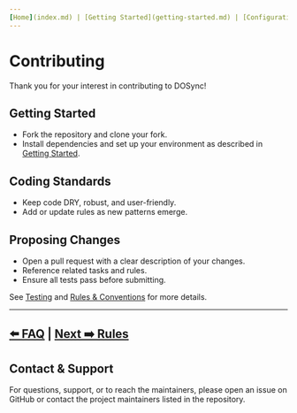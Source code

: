 ```yaml
---
[Home](index.md) | [Getting Started](getting-started.md) | [Configuration](configuration.md) | [Usage](usage.md) | [Architecture](architecture.md) | [Docker Compose](docker-compose.md) | [Testing](testing.md) | [FAQ](faq.md) | [Contributing](contributing.md) | [Rules](rules.md)
---
```


# Contributing

Thank you for your interest in contributing to DOSync!

## Getting Started

- Fork the repository and clone your fork.
- Install dependencies and set up your environment as described in [Getting Started](getting-started.md).

## Coding Standards

- Keep code DRY, robust, and user-friendly.
- Add or update rules as new patterns emerge.

## Proposing Changes

- Open a pull request with a clear description of your changes.
- Reference related tasks and rules.
- Ensure all tests pass before submitting.

See [Testing](testing.md) and [Rules & Conventions](rules.md) for more details.

---

## [⬅️ FAQ](faq.md) | [Next ➡️ Rules](rules.md)

## Contact & Support

For questions, support, or to reach the maintainers, please open an issue on GitHub or contact the project maintainers listed in the repository.
